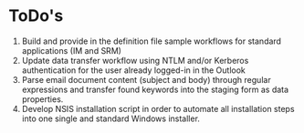 # ToDo's

 1. Build and provide in the definition file sample workflows for standard applications (IM and SRM)
 2. Update data transfer workflow using NTLM and/or Kerberos authentication for the user already
    logged-in in the Outlook
 3. Parse email document content (subject and body) through regular expressions and transfer found
    keywords into the staging form as data properties.
 4. Develop NSIS installation script in order to automate all installation steps into one single and 
    standard Windows installer.
 
